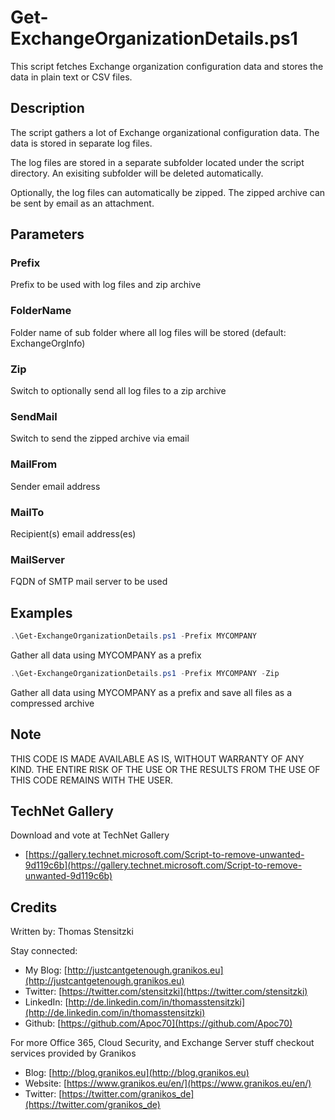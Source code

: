 # Get-ExchangeOrganizationDetails.ps1

This script fetches Exchange organization configuration data and stores the data in plain text or CSV files.

## Description

The script gathers a lot of Exchange organizational configuration data. The data is stored in separate log files.

The log files are stored in a separate subfolder located under the script directory. An exisiting subfolder will be deleted automatically.

Optionally, the log files can automatically be zipped. The zipped archive can be sent by email as an attachment.

## Parameters

### Prefix

Prefix to be used with log files and zip archive

### FolderName

Folder name of sub folder where all log files will be stored (default: ExchangeOrgInfo)

### Zip

Switch to optionally send all log files to a zip archive

### SendMail

Switch to send the zipped archive via email

### MailFrom

Sender email address

### MailTo

Recipient(s) email address(es)

### MailServer

FQDN of SMTP mail server to be used

## Examples

``` PowerShell
.\Get-ExchangeOrganizationDetails.ps1 -Prefix MYCOMPANY
```

Gather all data using MYCOMPANY as a prefix

``` PowerShell
.\Get-ExchangeOrganizationDetails.ps1 -Prefix MYCOMPANY -Zip
```

Gather all data using MYCOMPANY as a prefix and save all files as a compressed archive

## Note

THIS CODE IS MADE AVAILABLE AS IS, WITHOUT WARRANTY OF ANY KIND. THE ENTIRE
RISK OF THE USE OR THE RESULTS FROM THE USE OF THIS CODE REMAINS WITH THE USER.

## TechNet Gallery

Download and vote at TechNet Gallery

- [https://gallery.technet.microsoft.com/Script-to-remove-unwanted-9d119c6b](https://gallery.technet.microsoft.com/Script-to-remove-unwanted-9d119c6b)

## Credits

Written by: Thomas Stensitzki

Stay connected:

* My Blog: [http://justcantgetenough.granikos.eu](http://justcantgetenough.granikos.eu)
* Twitter: [https://twitter.com/stensitzki](https://twitter.com/stensitzki)
* LinkedIn: [http://de.linkedin.com/in/thomasstensitzki](http://de.linkedin.com/in/thomasstensitzki)
* Github: [https://github.com/Apoc70](https://github.com/Apoc70)

For more Office 365, Cloud Security, and Exchange Server stuff checkout services provided by Granikos

* Blog: [http://blog.granikos.eu](http://blog.granikos.eu)
* Website: [https://www.granikos.eu/en/](https://www.granikos.eu/en/)
* Twitter: [https://twitter.com/granikos_de](https://twitter.com/granikos_de)